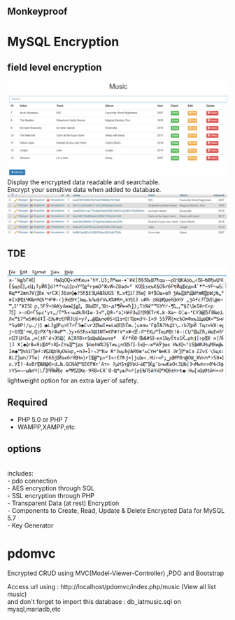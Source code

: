 ## Monkeyproof
# MySQL Encryption
## field level encryption
![index](index.png)
<br>
Display the encrypted data readable and searchable.<br>
Encrypt your sensitive data when added to database.<br>
![EncryptedDB](database.png)

## TDE
![Encrypted](activeTde.png)
<br>
lightweight option for an extra layer of safety.<br>


## Required
* PHP 5.0 or PHP 7 <br>
* WAMPP,XAMPP,etc <br>

## options 
<br>
includes: <br>
- pdo connection <br>
- AES encryption through SQL <br>
- SSL encryption through PHP <br>
- Transparent Data (at rest) Encryption <br>
- Components to Create, Read, Update & Delete Encrypted Data for MySQL 5.7 <br>
- Key Generator
<br>

# pdomvc <br>
Encrypted CRUD using MVC(Model-Viewer-Controller) ,PDO and Bootstrap <br>

Access url using : http://localhost/pdomvc/index.php/music (View all list music) <br>
and don't forget to import this database : db_latmusic.sql on mysql,mariadb,etc
